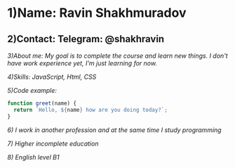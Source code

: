 # 1)Name: Ravin Shakhmuradov

## 2)Contact: Telegram: @shakhravin

_3)About me: My goal is to complete the course and learn new things. I don't have work experience yet, I'm just learning for now._

_4)Skills: JavaScript, Html, CSS_

_5)Code example:_

```javascript
function greet(name) {
  return `Hello, ${name} how are you doing today?`;
}
```

_6) I work in another profession and at the same time I study programming_

_7) Higher incomplete education_

_8) English level B1_

